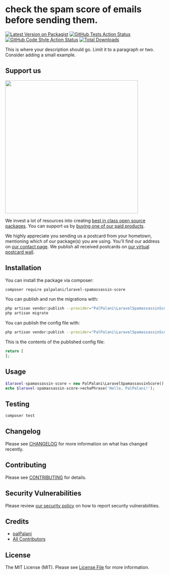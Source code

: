 # check the spam score of emails before sending them.

[![Latest Version on Packagist](https://img.shields.io/packagist/v/palpalani/laravel-spamassassin-score.svg?style=flat-square)](https://packagist.org/packages/palpalani/laravel-spamassassin-score)
[![GitHub Tests Action Status](https://img.shields.io/github/workflow/status/palpalani/laravel-spamassassin-score/run-tests?label=tests)](https://github.com/palpalani/laravel-spamassassin-score/actions?query=workflow%3ATests+branch%3Amaster)
[![GitHub Code Style Action Status](https://img.shields.io/github/workflow/status/palpalani/laravel-spamassassin-score/Check%20&%20fix%20styling?label=code%20style)](https://github.com/palpalani/laravel-spamassassin-score/actions?query=workflow%3A"Check+%26+fix+styling"+branch%3Amaster)
[![Total Downloads](https://img.shields.io/packagist/dt/palpalani/laravel-spamassassin-score.svg?style=flat-square)](https://packagist.org/packages/palpalani/laravel-spamassassin-score)


This is where your description should go. Limit it to a paragraph or two. Consider adding a small example.

## Support us

[<img src="https://github-ads.s3.eu-central-1.amazonaws.com/package-laravel-spamassassin-score-laravel.jpg?t=1" width="419px" />](https://spatie.be/github-ad-click/package-laravel-spamassassin-score-laravel)

We invest a lot of resources into creating [best in class open source packages](https://spatie.be/open-source). You can support us by [buying one of our paid products](https://spatie.be/open-source/support-us).

We highly appreciate you sending us a postcard from your hometown, mentioning which of our package(s) you are using. You'll find our address on [our contact page](https://spatie.be/about-us). We publish all received postcards on [our virtual postcard wall](https://spatie.be/open-source/postcards).

## Installation

You can install the package via composer:

```bash
composer require palpalani/laravel-spamassassin-score
```

You can publish and run the migrations with:

```bash
php artisan vendor:publish --provider="PalPalani\LaravelSpamassassinScore\LaravelSpamassassinScoreServiceProvider" --tag="laravel-spamassassin-score-migrations"
php artisan migrate
```

You can publish the config file with:
```bash
php artisan vendor:publish --provider="PalPalani\LaravelSpamassassinScore\LaravelSpamassassinScoreServiceProvider" --tag="laravel-spamassassin-score-config"
```

This is the contents of the published config file:

```php
return [
];
```

## Usage

```php
$laravel-spamassassin-score = new PalPalani\LaravelSpamassassinScore();
echo $laravel-spamassassin-score->echoPhrase('Hello, PalPalani!');
```

## Testing

```bash
composer test
```

## Changelog

Please see [CHANGELOG](CHANGELOG.md) for more information on what has changed recently.

## Contributing

Please see [CONTRIBUTING](.github/CONTRIBUTING.md) for details.

## Security Vulnerabilities

Please review [our security policy](../../security/policy) on how to report security vulnerabilities.

## Credits

- [palPalani](https://github.com/palpalani)
- [All Contributors](../../contributors)

## License

The MIT License (MIT). Please see [License File](LICENSE.md) for more information.
